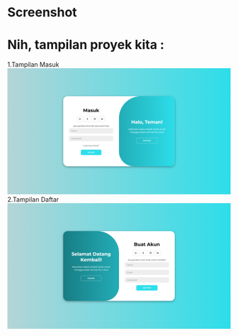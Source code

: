 # Screenshot
# Nih, tampilan proyek kita :
1.Tampilan Masuk
![screenshot](screenshot.png)
2.Tampilan Daftar
![screenshot](Screenshot.png)

